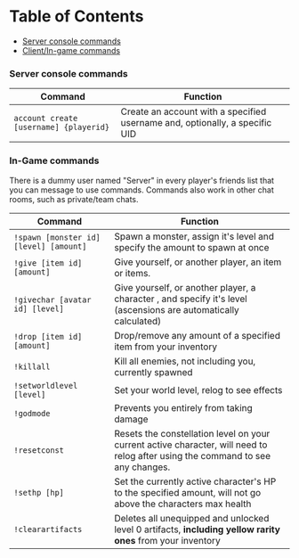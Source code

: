 # Table of Contents

* [Server console commands](#server-console-commands)
* [Client/In-game commands](#in-game-commands)


### Server console commands

|Command|Function|
|-|-|
| `account create [username] {playerid}` | Create an account with a specified username and, optionally, a specific UID |

### In-Game commands
There is a dummy user named "Server" in every player's friends list that you can message to use commands. Commands also work in other chat rooms, such as private/team chats.

|Command|Function|
|-|-|
| `!spawn [monster id] [level] [amount]` | Spawn a monster, assign it's level and specify the amount to spawn at once |
| `!give [item id] [amount]` | Give yourself, or another player, an item or items. |
| `!givechar [avatar id] [level]` | Give yourself, or another player, a character , and specify it's level (ascensions are automatically calculated) |
| `!drop [item id] [amount]` | Drop/remove any amount of a specified item from your inventory |
| `!killall` | Kill all enemies, not including you, currently spawned |
| `!setworldlevel [level]` | Set your world level, relog to see effects |
| `!godmode` | Prevents you entirely from taking damage |
| `!resetconst` | Resets the constellation level on your current active character, will need to relog after using the command to see any changes. |
| `!sethp [hp]` | Set the currently active character's HP to the specified amount, will not go above the characters max health |
| `!clearartifacts` | Deletes all unequipped and unlocked level 0 artifacts, **including yellow rarity ones** from your inventory |
